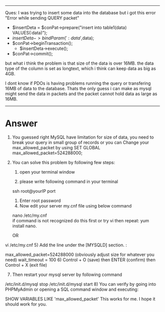 - - - -
Ques: I was trying to insert some data into the database but i got this error "Error while sending QUERY packet"

* $insertDeta = $conPat->prepare("insert into table1(data) VALUES(:data)");
* $insertDeta->bindParam(':data',$data);
* $conPat->beginTransaction();
    * $insertDeta->execute();
* $conPat->commit();

but what i think the problem is that size of the data is over 16MB.
the data type of the column is set as longtext, which i think can keep data as big as 4GB.


I dont know if PDOs is having problems running the query or transfering 16MB of data to the database.
Thats the only guess i can make as mysql might send the data in packets and the packet cannot hold data as large as 16MB.
- - - -

# Answer
1. You guessed right MySQL have limitation for size of data, you need to break your query in small group of records or you can Change your max_allowed_packet by using SET            GLOBAL max_allowed_packet=524288000;
2. 
   You can solve this problem by following few steps:

   1. open your terminal window

   1. please write following command in your terminal

   ssh root@yourIP port
   1. Enter root password

   4) Now edit your server my.cnf file using below command

   nano /etc/my.cnf  
   if command is not recognized do this first or try vi then repeat: yum install nano.

   OR

  vi /etc/my.cnf 
   5) Add the line under the [MYSQLD] section. :

   max_allowed_packet=524288000 (obviously adjust size for whatever you need) 
   wait_timeout = 100
   6) Control + O (save) then ENTER (confirm) then Control + X (exit file)

   7) Then restart your mysql server by following command

   /etc/init.d/mysql stop
   /etc/init.d/mysql start
   8) You can verify by going into PHPMyAdmin or opening a SQL command window and executing:

   SHOW VARIABLES LIKE 'max_allowed_packet'
   This works for me. I hope it should work for you.
